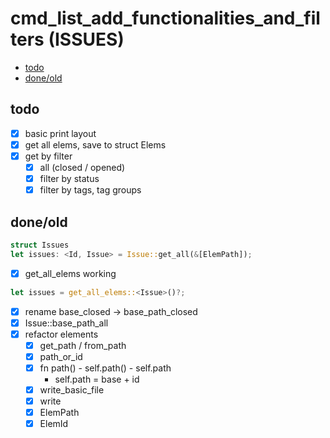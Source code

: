 # cmd_list_add_functionalities_and_filters (ISSUES)

<!-- toc GFM -->

* [todo](#todo)
* [done/old](#doneold)

<!-- toc -->

## todo

- [x] basic print layout
- [x] get all elems, save to struct Elems
- [x] get by filter
    - [x] all (closed / opened)
    - [x] filter by status
    - [x] filter by tags, tag groups

## done/old

```rust
struct Issues
let issues: <Id, Issue> = Issue::get_all(&[ElemPath]);
```
- [x] get_all_elems working
```rust
let issues = get_all_elems::<Issue>()?;
```

- [x] rename base_closed -> base_path_closed
- [x] Issue::base_path_all
- [x] refactor elements
    - [x] get_path / from_path
    - [x] path_or_id
    - [x] fn path() - self.path() - self.path
        - self.path = base + id
    - [x] write_basic_file
    - [x] write
    - [x] ElemPath
    - [x] ElemId
